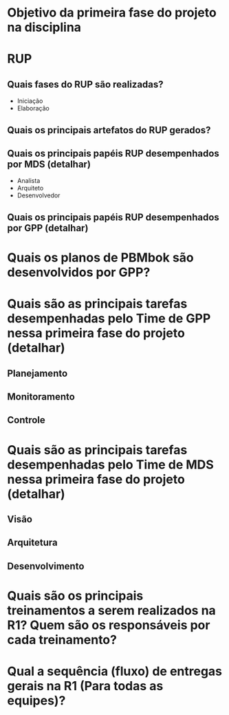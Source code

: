# Objetivo da primeira fase do projeto na disciplina

# RUP
## Quais fases do RUP são realizadas?
* Iniciação
* Elaboração

## Quais os principais artefatos do RUP gerados? 
## Quais os principais papéis RUP desempenhados por MDS  (detalhar)
* Analista
* Arquiteto
* Desenvolvedor

## Quais os principais papéis RUP desempenhados por GPP (detalhar)

# Quais os planos de PBMbok são desenvolvidos por GPP?

# Quais são as principais tarefas desempenhadas pelo Time de GPP nessa primeira fase do projeto (detalhar)
## Planejamento 
## Monitoramento
## Controle

# Quais são as principais tarefas desempenhadas pelo Time de MDS nessa primeira fase do projeto (detalhar)
## Visão
## Arquitetura
## Desenvolvimento

# Quais são os principais treinamentos a serem realizados na R1? Quem são os responsáveis por cada treinamento?

# Qual a sequência (fluxo)  de entregas gerais na R1 (Para todas as equipes)?



 
